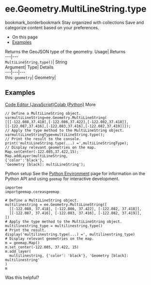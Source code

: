  
#  ee.Geometry.MultiLineString.type
bookmark_borderbookmark Stay organized with collections  Save and categorize content based on your preferences.
  * On this page
  * [Examples](https://developers.google.com/earth-engine/apidocs/ee-geometry-multilinestring-type#examples)


Returns the GeoJSON type of the geometry. 
Usage| Returns  
---|---  
`MultiLineString.type()`| String  
Argument| Type| Details  
---|---|---  
this: `geometry`| Geometry|   
## Examples
[Code Editor (JavaScript)](https://developers.google.com/earth-engine/apidocs/ee-geometry-multilinestring-type#code-editor-javascript-sample)[Colab (Python)](https://developers.google.com/earth-engine/apidocs/ee-geometry-multilinestring-type#colab-python-sample) More
```
// Define a MultiLineString object.
varmultiLineString=ee.Geometry.MultiLineString(
[[[-122.088,37.418],[-122.086,37.422],[-122.082,37.418]],
[[-122.087,37.416],[-122.083,37.416],[-122.082,37.419]]]);
// Apply the type method to the MultiLineString object.
varmultiLineStringType=multiLineString.type();
// Print the result to the console.
print('multiLineString.type(...) =',multiLineStringType);
// Display relevant geometries on the map.
Map.setCenter(-122.085,37.422,15);
Map.addLayer(multiLineString,
{'color':'black'},
'Geometry [black]: multiLineString');
```
Python setup
See the [ Python Environment](https://developers.google.com/earth-engine/guides/python_install) page for information on the Python API and using `geemap` for interactive development.
```
importee
importgeemap.coreasgeemap
```
```
# Define a MultiLineString object.
multilinestring = ee.Geometry.MultiLineString([
  [[-122.088, 37.418], [-122.086, 37.422], [-122.082, 37.418]],
  [[-122.087, 37.416], [-122.083, 37.416], [-122.082, 37.419]],
])
# Apply the type method to the MultiLineString object.
multilinestring_type = multilinestring.type()
# Print the result.
display('multilinestring.type(...) =', multilinestring_type)
# Display relevant geometries on the map.
m = geemap.Map()
m.set_center(-122.085, 37.422, 15)
m.add_layer(
  multilinestring, {'color': 'black'}, 'Geometry [black]: multilinestring'
)
m
```

Was this helpful?
